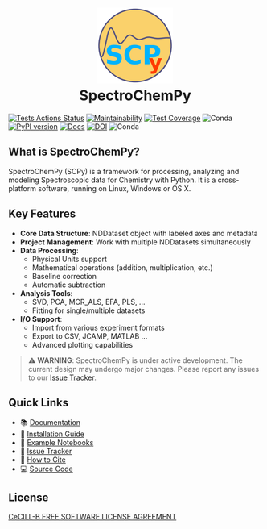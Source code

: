 <h1 align ="center">
<img src='https://github.com/spectrochempy/spectrochempy/raw/master/docs/static/scpy.png' width="150">
<br>
SpectroChemPy
</h1>

[![Tests Actions Status](https://github.com/spectrochempy/spectrochempy/actions/workflows/test_package.yml/badge.svg)](https://github.com/spectrochempy/spectrochempy/actions)
[![Maintainability](https://api.codeclimate.com/v1/badges/78681bc1aabbb8ca915f/maintainability)](https://codeclimate.com/github/spectrochempy/spectrochempy/maintainability)
[![Test Coverage](https://api.codeclimate.com/v1/badges/78681bc1aabbb8ca915f/test_coverage)](https://codeclimate.com/github/spectrochempy/spectrochempy/test_coverage)
![Conda](https://img.shields.io/conda/v/spectrocat/spectrochempy)
[![PyPI version](https://badge.fury.io/py/spectrochempy.svg)](https://badge.fury.io/py/spectrochempy)
[![Docs](https://readthedocs.org/projects/docs/badge/?version=latest)](https://www.spectrochempy.fr/latest)
[![DOI](https://zenodo.org/badge/DOI/10.5281/zenodo.3823841.svg)](https://doi.org/10.5281/zenodo.3823841)
![Conda](https://img.shields.io/conda/l/spectrocat/spectrochempy)



## What is SpectroChemPy?

SpectroChemPy (SCPy) is a framework for processing, analyzing and modeling Spectroscopic data for Chemistry with Python. It is a cross-platform software, running on Linux, Windows or OS X.

## Key Features

* **Core Data Structure**: NDDataset object with labeled axes and metadata
* **Project Management**: Work with multiple NDDatasets simultaneously
* **Data Processing**:
  * Physical Units support
  * Mathematical operations (addition, multiplication, etc.)
  * Baseline correction
  * Automatic subtraction
* **Analysis Tools**:
  * SVD, PCA, MCR_ALS, EFA, PLS, ...
  * Fitting for single/multiple datasets
* **I/O Support**:
  * Import from various experiment formats
  * Export to CSV, JCAMP, MATLAB ...
  * Advanced plotting capabilities

> **⚠️ WARNING**: SpectroChemPy is under active development. The current design may undergo major changes. Please report any issues to our [Issue Tracker](https://github.com/spectrochempy/spectrochempy/issues).

## Quick Links

* 📚 [Documentation](https://www.spectrochempy.fr)
* 🚀 [Installation Guide](https://www.spectrochempy.fr/stable/gettingstarted/install/index.html)
* 📓 [Example Notebooks](https://www.spectrochempy.fr/downloads/stable-spectrochempy-notebooks.zip)
* 🐛 [Issue Tracker](https://github.com/spectrochempy/spectrochempy/issues)
* 📝 [How to Cite](https://www.spectrochempy.fr/stable/credits/citing.html)
* 💻 [Source Code](https://github.com/spectrochempy/spectrochempy)

## License

[CeCILL-B FREE SOFTWARE LICENSE AGREEMENT](https://cecill.info/licences/Licence_CeCILL-B_V1-en.html)
